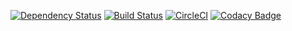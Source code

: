 [![Dependency Status](https://www.versioneye.com/user/projects/57d86b171b70a7003aae9280/badge.svg?style=flat-square)](https://www.versioneye.com/user/projects/57d86b171b70a7003aae9280)
[![Build Status](https://travis-ci.org/BrianSetz/wacc-play-example.svg?branch=master)](https://travis-ci.org/BrianSetz/wacc-play-example)
[![CircleCI](https://circleci.com/gh/BrianSetz/wacc-play-example.svg?style=svg)](https://circleci.com/gh/BrianSetz/wacc-play-example)
[![Codacy Badge](https://api.codacy.com/project/badge/Grade/fbc8ff04d940430cb7c507155bc30870)](https://www.codacy.com/app/admin_34/wacc-play-example?utm_source=github.com&amp;utm_medium=referral&amp;utm_content=BrianSetz/wacc-play-example&amp;utm_campaign=Badge_Grade)